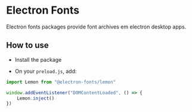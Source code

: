 # Electron Fonts

Electron fonts packages provide font archives em electron desktop apps.

## How to use

* Install the package

* On your `preload.js`, add:

```ts
import Lemon from "@electron-fonts/lemon"

window.addEventListener("DOMContentLoaded", () => {
    Lemon.inject()
})
```